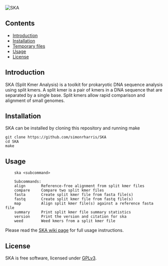 ![SKA](https://github.com/simonrharris/SKA/blob/master/images/ska.png)

## Contents
* [Introduction](#introduction)
* [Installation](#installation)
* [Temporary files](#temporary-files)
* [Usage](#usage)
* [License](#license)

## Introduction
SKA (Split Kmer Analysis) is a toolkit for prokaryotic DNA sequence analysis using split kmers. A split kmer is a pair of kmers in a DNA sequence that are separated by a single base. Split kmers allow rapid comparison and alignment of small genomes.

## Installation
SKA can be installed by cloning this repository and running make
```
git clone https://github.com/simonrharris/SKA
cd SKA
make
```

## Usage
```
    ska <subcommand>

    Subcommands:
    align       Reference-free alignment from split kmer files
    compare     Compare two split kmer files
    fasta       Create split kmer file from fasta file(s)
    fastq       Create split kmer file from fastq file(s)
    map         Align split kmer file(s) against a reference fasta file
    summary     Print split kmer file summary statistics
    version     Print the version and citation for ska
    weed        Weed kmers from a split kmer file
```
Please read the [SKA wiki page](https://github.com/simonrharris/SKA.wiki.git) for full usage instructions.
## License
SKA is free software, licensed under [GPLv3](https://github.com/simonrharris/SKA/blob/master/LICENSE).
